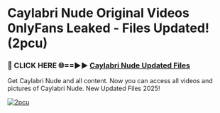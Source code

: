 # Caylabri Nude Original Videos 0nlyFans Leaked - Files Updated! (2pcu)

<h3>🔴 CLICK HERE 🌐==►► <a href="https://tinyurl.com/yrmya6cz" rel="nofollow">Caylabri Nude Updated Files</a></h3>

Get Caylabri Nude and all content. Now you can access all videos and pictures of Caylabri Nude. New Updated Files 2025!

[![2pcu](https://i.imgur.com/FMdXYCs.gif)](https://tinyurl.com/yrmya6cz)
